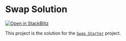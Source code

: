 # Swap Solution

[![Open in StackBlitz](https://developer.stackblitz.com/img/open_in_stackblitz.svg)](https://stackblitz.com/fork/github/stackblitz/ng-be-workshop/tree/main/solutions/webworkers/3-message-channel?file=src%2Findex.html)

This project is the solution for the [`Swap Starter`](../../../exercises/webworkers/3-message-channel) project.

